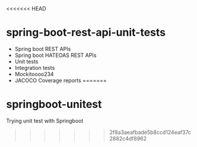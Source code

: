 <<<<<<< HEAD
# spring-boot-rest-api-unit-tests

- Spring boot REST APIs
- Spring boot HATEOAS REST APIs
- Unit tests
- Integration tests
- Mockitoooo234
- JACOCO Coverage reports
=======
# springboot-unitest
Trying unit test with Springboot
>>>>>>> 2f8a3aeafbade5b8ccd124eaf37c2882c4df8962

